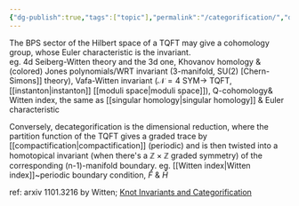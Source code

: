 ```yaml
---
{"dg-publish":true,"tags":["topic"],"permalink":"/categorification/","dgPassFrontmatter":true,"created":"2025-01-22T20:32:42.909+01:00","updated":"2025-01-22T20:45:04.490+01:00"}
---
```


 The BPS sector of the Hilbert space of a TQFT may give a cohomology group, whose Euler characteristic is the invariant.  
     eg. 4d Seiberg-Witten theory and the 3d one, Khovanov homology & (colored) Jones polynomials/WRT invariant (3-manifold, SU(2) [Chern-Simons]] theory), Vafa-Witten invariant ($\mathscr{N}=4$ SYM$\rightarrow$ TQFT, [[instanton\|instanton]] [[moduli space\|moduli space]]), Q-cohomology& Witten index, the same as [[singular homology\|singular homology]] & Euler characteristic

Conversely, decategorification is the dimensional reduction, where the partition function of the TQFT gives a graded trace by [[compactification\|compactification]] (periodic) and is then twisted into a homotopical invariant (when there's a $\mathbb{Z}\times\mathbb{Z}$ graded symmetry) of the corresponding (n-1)-manifold boundary. 
     eg. [[Witten index\|Witten index]]~periodic boundary condition, $\hat{F}$ & $\hat{H}$
 
ref: arxiv 1101.3216 by Witten; [Knot Invariants and Categorification](https://people.math.harvard.edu/~opie/knots.html)